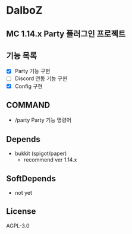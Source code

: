 # DalboZ

## MC 1.14.x Party 플러그인 프로젝트

## 기능 목록

 - [x] Party 기능 구현
 - [ ] Discord 연동 기능 구현
 - [x] Config 구현
 
## COMMAND

 - /party Party 기능 명령어
 
## Depends
 - bukkit (spigot/paper)
    - recommend ver 1.14.x
   
## SoftDepends
 - not yet
 
## License

AGPL-3.0
